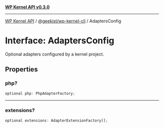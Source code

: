 [**WP Kernel API v0.3.0**](../../../README.md)

---

[WP Kernel API](../../../README.md) / [@geekist/wp-kernel-cli](../README.md) / AdaptersConfig

# Interface: AdaptersConfig

Optional adapters configured by a kernel project.

## Properties

### php?

```ts
optional php: PhpAdapterFactory;
```

---

### extensions?

```ts
optional extensions: AdapterExtensionFactory[];
```
